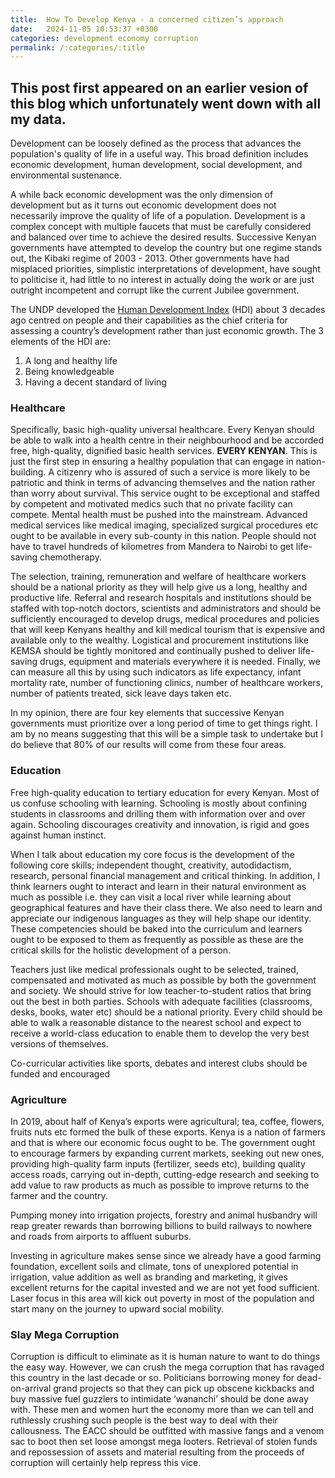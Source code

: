 ```yaml
---
title:  How To Develop Kenya - a concerned citizen’s approach
date:   2024-11-05 10:53:37 +0300
categories: development economy corruption
permalink: /:categories/:title
---
```

This post first appeared on an earlier vesion of this blog which unfortunately went down with all my data. 
---------------------------------------------------------------------------------------------------------
Development can be loosely defined as the process that advances the population's quality of life in a useful way. This broad definition includes economic development, human development, social development, and environmental sustenance. 

A while back economic development was the only dimension of development but as it turns out economic development does not necessarily improve the quality of life of a population.
Development is a complex concept with multiple faucets that must be carefully considered and balanced over time to achieve the desired results.
Successive Kenyan governments have attempted to develop the country but one regime stands out, the Kibaki regime of 2003 - 2013. Other governments have had misplaced priorities, simplistic interpretations of development, have sought to politicise it, had little to no interest in actually doing the work or are just outright incompetent and corrupt like the current Jubilee government.

The UNDP developed the [Human Development Index][hdi] (HDI) about 3 decades ago centred on people and their capabilities as the chief criteria for assessing a country’s development rather than just economic growth. The 3 elements of the HDI are:
1. A long and healthy life
2. Being knowledgeable
3. Having a decent standard of living

### Healthcare
Specifically, basic high-quality universal healthcare. Every Kenyan should be able to walk into a health centre in their neighbourhood and be accorded free, high-quality, dignified basic health services. **EVERY KENYAN**. This is just the first step in ensuring a healthy population that can engage in nation-building. A citizenry who is assured of such a service is more likely to be patriotic and think in terms of advancing themselves and the nation rather than worry about survival. This service ought to be exceptional and staffed by competent and motivated medics such that no private facility can compete. Mental health must be pushed into the mainstream. Advanced medical services like medical imaging, specialized surgical procedures etc ought to be available in every sub-county in this nation. People should not have to travel hundreds of kilometres from Mandera to Nairobi to get life-saving chemotherapy.

The selection, training, remuneration and welfare of healthcare workers should be a national priority as they will help give us a long, healthy and productive life.
Referral and research hospitals and institutions should be staffed with top-notch doctors, scientists and administrators and should be sufficiently encouraged to develop drugs, medical procedures and policies that will keep Kenyans healthy and kill medical tourism that is expensive and available only to the wealthy. Logistical and procurement institutions like KEMSA should be tightly monitored and continually pushed to deliver life-saving drugs, equipment and materials everywhere it is needed.
Finally, we can measure all this by using such indicators as life expectancy, infant mortality rate, number of functioning clinics, number of healthcare workers, number of patients treated, sick leave days taken etc.

In my opinion, there are four key elements that successive Kenyan governments must prioritize over a long period of time to get things right. I am by no means suggesting that this will be a simple task to undertake but I do believe that 80% of our results will come from these four areas.

### Education
Free high-quality education to tertiary education for every Kenyan. Most of us confuse schooling with learning. Schooling is mostly about confining students in classrooms and drilling them with information over and over again. Schooling discourages creativity and innovation, is rigid and goes against human instinct. 

When I talk about education my core focus is the development of the following core skills; independent thought, creativity, autodidactism, research, personal financial management and critical thinking. In addition, I think learners ought to interact and learn in their natural environment as much as possible i.e. they can visit a local river while learning about geographical features and have their class there. We also need to learn and appreciate our indigenous languages as they will help shape our identity. These competencies should be baked into the curriculum and learners ought to be exposed to them as frequently as possible as these are the critical skills for the holistic development of a person.

Teachers just like medical professionals ought to be selected, trained, compensated and motivated as much as possible by both the government and society. We should strive for low teacher-to-student ratios that bring out the best in both parties. Schools with adequate facilities (classrooms, desks, books, water etc) should be a national priority. Every child should be able to walk a reasonable distance to the nearest school and expect to receive a world-class education to enable them to develop the very best versions of themselves.

Co-curricular activities like sports, debates and interest clubs should be funded and encouraged

### Agriculture
In 2019, about half of Kenya’s exports were agricultural; tea, coffee, flowers, fruits nuts etc formed the bulk of these exports. Kenya is a nation of farmers and that is where our economic focus ought to be. The government ought to encourage farmers by expanding current markets, seeking out new ones, providing high-quality farm inputs (fertilizer, seeds etc), building quality access roads, carrying out in-depth, cutting-edge research and seeking to add value to raw products as much as possible to improve returns to the farmer and the country. 

Pumping money into irrigation projects, forestry and animal husbandry will reap greater rewards than borrowing billions to build railways to nowhere and roads from airports to affluent suburbs.

Investing in agriculture makes sense since we already have a good farming foundation, excellent soils and climate, tons of unexplored potential in irrigation, value addition as well as branding and marketing, it gives excellent returns for the capital invested and we are not yet food sufficient. Laser focus in this area will kick out poverty in most of the population and start many on the journey to upward social mobility.

### Slay Mega Corruption
Corruption is difficult to eliminate as it is human nature to want to do things the easy way. However, we can crush the mega corruption that has ravaged this country in the last decade or so. Politicians borrowing money for dead-on-arrival grand projects so that they can pick up obscene kickbacks and buy massive fuel guzzlers to intimidate ‘wananchi’ should be done away with. These men and women hurt the economy more than we can tell and ruthlessly crushing such people is the best way to deal with their callousness. 
The EACC should be outfitted with massive fangs and a venom sac to boot then set loose amongst mega looters. Retrieval of stolen funds and repossession of assets and material resulting from the proceeds of corruption will certainly help repress this vice.




[hdi]: http://hdr.undp.org/en/content/human-development-index-hdi
